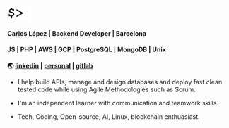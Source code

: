 <img src="cursor.gif" height="30" />

#### Carlos López | Backend Developer | Barcelona

#### JS | PHP | AWS | GCP | PostgreSQL | MongoDB | Unix

**🌏 [linkedin](https://www.linkedin.com/in/celopez12) | [personal](https://clopez7.github.io) | [gitlab](https://www.gitlab.com/clopez12)**





* I help build APIs, manage and design databases and deploy fast clean tested code while using Agile Methodologies such as Scrum.

* I'm an independent learner with communication and teamwork skills.

* Tech, Coding, Open-source, AI, Linux, blockchain enthuasiast.
